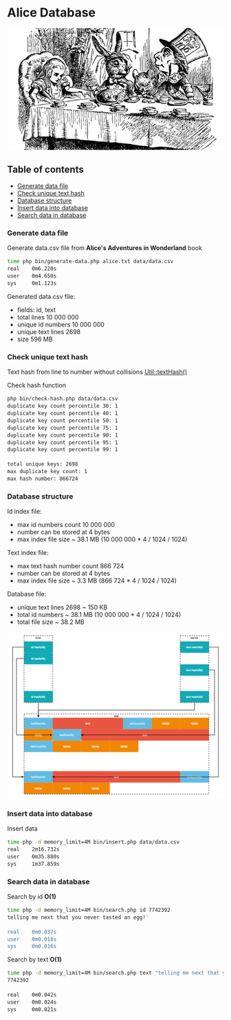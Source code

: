 # Alice Database

![](./alice.jpg)

## Table of contents

* [Generate data file](#generate-data-file)
* [Check unique text hash](#check-unique-text-hash)
* [Database structure](#database-structure)
* [Insert data into database](#insert-data-into-database)
* [Search data in database](#search-data-in-database)

### Generate data file

Generate data.csv file from **Alice's Adventures in Wonderland** book
```bash
time php bin/generate-data.php alice.txt data/data.csv
real    0m6.220s
user    0m4.650s
sys     0m1.123s
```

Generated data.csv file:
* fields: id, text
* total lines 10 000 000
* unique id numbers 10 000 000
* unique text lines 2698
* size 596 MB

### Check unique text hash

Text hash from line to number without collisions [Util::textHash()](./bin/util.php)

Check hash function
```bash
php bin/check-hash.php data/data.csv
duplicate key count percentile 30: 1
duplicate key count percentile 40: 1
duplicate key count percentile 50: 1
duplicate key count percentile 75: 1
duplicate key count percentile 90: 1
duplicate key count percentile 95: 1
duplicate key count percentile 99: 1

total unique keys: 2698
max duplicate key count: 1
max hash number: 866724
```

### Database structure

Id index file:
* max id numbers count 10 000 000 
* number can be stored at 4 bytes
* max index file size ~ 38.1 MB (10 000 000 * 4 / 1024 / 1024)

Text index file:
* max text hash number count 866 724 
* number can be stored at 4 bytes
* max index file size ~ 3.3 MB (866 724 * 4 / 1024 / 1024)

Database file:
* unique text lines 2698 ~ 150 KB
* total id numbers ~ 38.1 MB (10 000 000 * 4 / 1024 / 1024)
* total file size ~ 38.2 MB

![](./structure.png)

### Insert data into database

Insert data
```bash
time php -d memory_limit=4M bin/insert.php data/data.csv
real    2m16.732s
user    0m35.880s
sys     1m37.859s
```

### Search data in database  

Search by id **O(1)**
```bash
time php -d memory_limit=4M bin/search.php id 7742392
telling me next that you never tasted an egg!'

real    0m0.037s
user    0m0.018s
sys     0m0.016s
```

Search by text **O(1)**
```bash
time php -d memory_limit=4M bin/search.php text "telling me next that you never tasted an egg\!'" | grep 7742392
7742392

real    0m0.042s
user    0m0.024s
sys     0m0.021s
```
